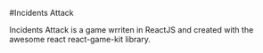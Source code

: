 #Incidents Attack

Incidents Attack is a game wrriten in ReactJS and created with the awesome react react-game-kit library.
